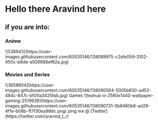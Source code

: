 <h1>Hello there Aravind here </h1> 

<h2>if you are into: </h1>
<h3>Anime</h1>
![538943](https://user-images.githubusercontent.com/60535146/138089975-c2afe059-3102-450c-b8de-a926688ef62a.jpg)
<h3> Movies and Series</h1>
![3658604](https://user-images.githubusercontent.com/60535146/138090564-5005b830-ad53-484c-847c-bf00a3425fab.jpg)
Games 
![teahub io-2560x1440-wallpaper-gaming-2519639](https://user-images.githubusercontent.com/60535146/138090731-0b9480b6-ad29-4f1e-b08b-1f7f30ea99dc.png)
ping me @ [Twitter](https://twitter.com/aravind_t_r)
